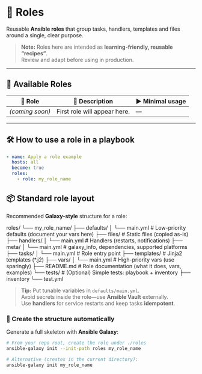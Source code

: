 # 🧩 Roles

Reusable **Ansible roles** that group tasks, handlers, templates and files around a single, clear purpose.

> **Note:** Roles here are intended as **learning-friendly, reusable “recipes”**.  
> Review and adapt before using in production.

---

## 📖 Available Roles

<!-- Keep this table short and simple. Add one row per role you publish. -->
<table>
  <thead>
    <tr>
      <th>🧩 Role</th>
      <th>📝 Description</th>
      <th>▶️ Minimal usage</th>
    </tr>
  </thead>
  <tbody>
    <tr>
      <td><em>(coming soon)</em></td>
      <td>First role will appear here.</td>
      <td>—</td>
    </tr>
  </tbody>
</table>

---

## 🛠️ How to use a role in a playbook

```yaml
- name: Apply a role example
  hosts: all
  become: true
  roles:
    - role: my_role_name
```

## 📦 Standard role layout

Recommended **Galaxy-style** structure for a role:

roles/
└── my_role_name/
├── defaults/
│ └── main.yml # Low-priority defaults (document your vars here)
├── files/ # Static files (copied as-is)
├── handlers/
│ └── main.yml # Handlers (restarts, notifications)
├── meta/
│ └── main.yml # galaxy_info, dependencies, supported platforms
├── tasks/
│ └── main.yml # Role entry point
├── templates/ # Jinja2 templates (*.j2)
├── vars/
│ └── main.yml # High-priority vars (use sparingly)
├── README.md # Role documentation (what it does, vars, examples)
└── tests/ # (Optional) Simple tests: playbook + inventory
├── inventory
└── test.yml


> **Tip:** Put tunable variables in `defaults/main.yml`.  
> Avoid secrets inside the role—use **Ansible Vault** externally.  
> Use **handlers** for service restarts and keep tasks **idempotent**.

### 🚀 Create the structure automatically

Generate a full skeleton with **Ansible Galaxy**:

```bash
# From your repo root, create the role under ./roles
ansible-galaxy init --init-path roles my_role_name

# Alternative (creates in the current directory):
ansible-galaxy init my_role_name
```

